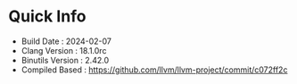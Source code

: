 # Quick Info
* Build Date : 2024-02-07
* Clang Version : 18.1.0rc
* Binutils Version : 2.42.0
* Compiled Based : https://github.com/llvm/llvm-project/commit/c072ff2c
